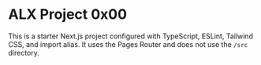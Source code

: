 # ALX Project 0x00

This is a starter Next.js project configured with TypeScript, ESLint, Tailwind CSS, and import alias. It uses the Pages Router and does not use the `/src` directory.
